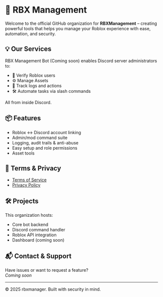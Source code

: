 # 🤖 RBX Management

Welcome to the official GitHub organization for **RBXManagement** – creating powerful tools that helps you manage your Roblox experience with ease, automation, and security.

## 💡 Our Services

RBX Management Bot (Coming soon) enables Discord server administrators to:
- 🔐 Verify Roblox users
- ⚙️ Manage Assets
- 🧾 Track logs and actions
- 🛠️ Automate tasks via slash commands

All from inside Discord.

## 📦 Features
- Roblox ↔ Discord account linking
- Admin/mod command suite
- Logging, audit trails & anti-abuse
- Easy setup and role permissions
- Asset tools

## 📜 Terms & Privacy
- [Terms of Service](https://rbx-management.github.io/TOS.html)
- [Privacy Policy](https://rbx-management.github.io/PrivacyPolicy.html)

## 🛠️ Projects
This organization hosts:
- Core bot backend
- Discord command handler
- Roblox API integration
- Dashboard (coming soon)

## 📬 Contact & Support
Have issues or want to request a feature?  
*Coming soon*

---

© 2025 rbxmanager. Built with security in mind.
